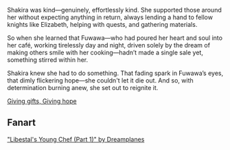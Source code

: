 <!-- title: For Those Working Hard -->

Shakira was kind—genuinely, effortlessly kind. She supported those around her without expecting anything in return, always lending a hand to fellow knights like Elizabeth, helping with quests, and gathering materials.

So when she learned that Fuwawa—who had poured her heart and soul into her café, working tirelessly day and night, driven solely by the dream of making others smile with her cooking—hadn’t made a single sale yet, something stirred within her.

Shakira knew she had to do something. That fading spark in Fuwawa’s eyes, that dimly flickering hope—she couldn't let it die out. And so, with determination burning anew, she set out to reignite it.

[Giving gifts, Giving hope](#embed:https://www.youtube.com/live/wCysZh57Hcc?si=amYBd0PYc_tTX567&t=18155)

## Fanart

["Libestal's Young Chef (Part 1)" by Dreamplanes](https://x.com/Dreamplanes256/status/1921562462647709819)

